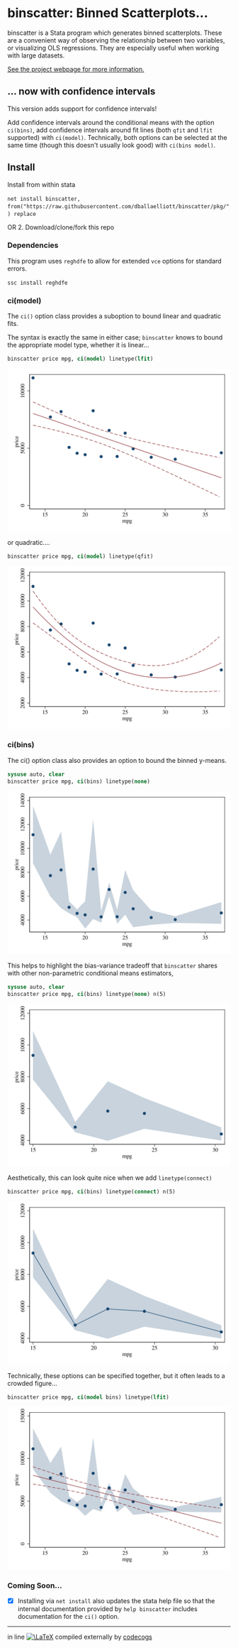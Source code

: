 # binscatter: Binned Scatterplots...

binscatter is a Stata program which generates binned scatterplots.  These are a convenient way of observing the relationship between two variables, or visualizing OLS regressions.  They are especially useful when working with large datasets.

[See the project webpage for more information.](https://michaelstepner.com/binscatter/ "binscatter: a Stata program to generate binned scatterplots.")

## ... now with confidence intervals

This version adds support for confidence intervals!  

Add confidence intervals around the conditional means with the option `ci(bins)`, add confidence intervals around fit lines (both `qfit` and `lfit` supported) with `ci(model)`.
Technically, both options can be selected at the same time (though this doesn't usually look good) with `ci(bins model)`.

## Install
Install from within stata

`net install binscatter, from("https://raw.githubusercontent.com/dballaelliott/binscatter/pkg/") replace`

OR 2. Download/clone/fork this repo

### Dependencies

This program uses `reghdfe` to allow for extended `vce` options for standard errors.

`ssc install reghdfe`

### ci(model)

The `ci()` option class provides a suboption to bound linear and quadratic fits.

The syntax is exactly the same in either case; `binscatter` knows to bound the appropriate model type, whether it is linear...

```stata
binscatter price mpg, ci(model) linetype(lfit)
```

![Example Figure: Linear Fit](img/lfit1.svg "Example Figure: Linear Fit")

or quadratic.... 

```stata
binscatter price mpg, ci(model) linetype(qfit)
```

![Example Figure: Quadratic Fit](img/qfit1.svg "Example Figure: Quadratic Fit")

### ci(bins)

The ci() option class also provides an option to bound the binned y-means.


```stata
sysuse auto, clear 
binscatter price mpg, ci(bins) linetype(none)
```

![Example Figures: Many Bins](img/bins1.svg "Example Figure: Too Many Bins")

This helps to highlight the bias-variance tradeoff that `binscatter` shares with other non-parametric conditional means estimators, 

```stata
sysuse auto, clear 
binscatter price mpg, ci(bins) linetype(none) n(5)
```

![Example Figures:  (Maybe) Too Few Bins](img/bins2.svg "Example Figure: (Maybe) Too Few Bins")

Aesthetically, this can look quite nice when we add `linetype(connect)`

```stata
binscatter price mpg, ci(bins) linetype(connect) n(5)
```

![Example Figures: Connecting the Dots](img/bins3.svg "Example Figure: Connecting the Dots")

Technically, these options can be specified together, but it often leads to a crowded figure...

```stata
binscatter price mpg, ci(model bins) linetype(lfit)
```

![Example Figure: Too Much!](img/lfit2.svg "Example Figure: Too Much!")

### Coming Soon... 

- [x] Installing via `net install` also updates the stata help file so that the internal documentation provided by `help binscatter` includes documentation for the `ci()` option. 

--- 
in line <a href="https://www.codecogs.com/eqnedit.php?latex=\LaTeX" target="_blank"><img src="https://latex.codecogs.com/gif.latex?\LaTeX" title="\LaTeX" /></a> compiled externally by [codecogs](https://www.codecogs.com/)
